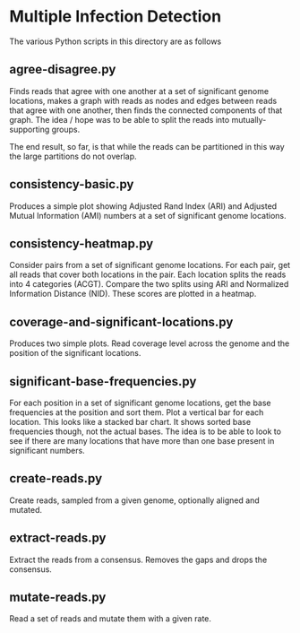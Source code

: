 # Multiple Infection Detection

The various Python scripts in this directory are as follows

## agree-disagree.py

Finds reads that agree with one another at a set of significant genome
locations, makes a graph with reads as nodes and edges between reads that
agree with one another, then finds the connected components of that graph.
The idea / hope was to be able to split the reads into mutually-supporting
groups.

The end result, so far, is that while the reads can be partitioned in this
way the large partitions do not overlap.

## consistency-basic.py

Produces a simple plot showing Adjusted Rand Index (ARI) and Adjusted
Mutual Information (AMI) numbers at a set of significant genome locations.

## consistency-heatmap.py

Consider pairs from a set of significant genome locations. For each pair,
get all reads that cover both locations in the pair. Each location splits
the reads into 4 categories (ACGT). Compare the two splits using ARI and
Normalized Information Distance (NID). These scores are plotted in a
heatmap.

## coverage-and-significant-locations.py

Produces two simple plots. Read coverage level across the genome and the
position of the significant locations.

## significant-base-frequencies.py

For each position in a set of significant genome locations, get the base
frequencies at the position and sort them. Plot a vertical bar for each
location. This looks like a stacked bar chart. It shows sorted base
frequencies though, not the actual bases. The idea is to be able to look to
see if there are many locations that have more than one base present in
significant numbers.

## create-reads.py

Create reads, sampled from a given genome, optionally aligned and mutated.

## extract-reads.py

Extract the reads from a consensus. Removes the gaps and drops the consensus.

## mutate-reads.py

Read a set of reads and mutate them with a given rate.
